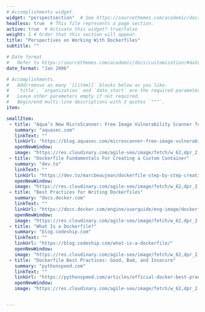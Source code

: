 ```yaml
---
# Accomplishments widget.
widget: "perspectsection"  # See https://sourcethemes.com/academic/docs/page-builder/
headless: true  # This file represents a page section.
active: true  # Activate this widget? true/false
weight: 1 # Order that this section will appear.
title: "Perspectives on Working With Dockerfiles"
subtitle: ""

# Date format
#   Refer to https://sourcethemes.com/academic/docs/customization/#date-format
date_format: "Jan 2006"

# Accomplishments.
#   Add/remove as many `[[item]]` blocks below as you like.
#   `title`, `organization` and `date_start` are the required parameters.
#   Leave other parameters empty if not required.
#   Begin/end multi-line descriptions with 3 quotes `"""`.
item:

smallItem: 
 - title: "Aqua’s New MicroScanner: Free Image Vulnerability Scanner for Developers"
   summary: "aquasec.com"
   linkText: ""
   linkUrl: "https://blog.aquasec.com/microscanner-free-image-vulnerability-scanner-for-developers"
   openNewWindow: 
   image: "https://res.cloudinary.com/agile-seo/image/fetch/w_62,dpr_2.0,d_blank_am8gzx.png/https%3A%2F%2Flogo.clearbit.com%2Faquasec.com%3Fsize%3D250"
 - title: "Dockerfile Fundamentals For Creating a Custom Container"
   summary: "dev.to"
   linkText: ""
   linkUrl: "https://dev.to/marcbeaujean/dockerfile-step-by-step-creating-a-custom-container-2ccm"
   openNewWindow: 
   image: "https://res.cloudinary.com/agile-seo/image/fetch/w_62,dpr_2.0,d_blank_am8gzx.png/https%3A%2F%2Flogo.clearbit.com%2Fdev.to%3Fsize%3D250"
 - title: "Best Practices for Writing Dockerfiles"
   summary: "docs.docker.com"
   linkText: ""
   linkUrl: "https://docs.docker.com/engine/userguide/eng-image/dockerfile_best-practices/"
   openNewWindow: 
   image: "https://res.cloudinary.com/agile-seo/image/fetch/w_62,dpr_2.0,d_blank_am8gzx.png/https%3A%2F%2Flogo.clearbit.com%2Fdocs.docker.com%3Fsize%3D250"
 - title: "What Is a Dockerfile?"
   summary: "blog.codeship.com"
   linkText: ""
   linkUrl: "https://blog.codeship.com/what-is-a-dockerfile/"
   openNewWindow: 
   image: "https://res.cloudinary.com/agile-seo/image/fetch/w_62,dpr_2.0,d_blank_am8gzx.png/https%3A%2F%2Flogo.clearbit.com%2Fblog.codeship.com%3Fsize%3D250"
 - title: "Dockerfile Best Practices: Good, Bad, and Insecure"
   summary: "pythonspeed.com"
   linkText: ""
   linkUrl: "https://pythonspeed.com/articles/official-docker-best-practices/"
   openNewWindow: 
   image: "https://res.cloudinary.com/agile-seo/image/fetch/w_62,dpr_2.0,d_blank_am8gzx.png/https%3A%2F%2Flogo.clearbit.com%2Fpythonspeed.com%3Fsize%3D250"


---
```

